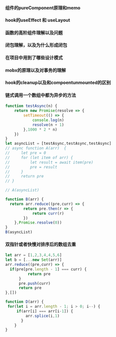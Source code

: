 #### 组件的pureComponent原理和memo

#### hook的useEffect 和 useLayout

#### 函数的高阶组件理解以及问题

#### 闭包理解，以及为什么形成闭包

#### 在项目中用到了哪些设计模式

#### mobx的原理以及对事务的理解

#### hook的cleanup以及和compoentunmounted的区别

#### 链式调用一个数组中都为异步的方法

```javascript
function testAsync(n) {
    return new Promise(resolve => {
        setTimeout(() => {
            console.log(n)
            resolve(n + 1)
        },1000 * 2 * n)
    })
}
let asyncList = [testAsync,testAsync,testAsync]
// async function A(arr)  {
//     let pre = 0
//     for (let item of arr) {
//         let result = await item(pre)
//         pre = result
//     }
//     return pre
// }

// A(asyncList)

function B(arr) {
  return arr.reduce((pre,curr) => {
        return pre.then(r => {
            return curr(r)
        })
    },Promise.resolve(0))
}
B(asyncList)
```

#### 双指针或者快慢对排序后的数组去重

```javascript
let arr = [1,2,3,4,4,5,6]
let b = [...new Set(arr)]
arr.reduce((pre,curr) => {
  if(pre[pre.length - 1] === curr) {
          return pre
      }
      pre.push(curr)
      return pre
},[])

function D(arr) {
 for(let i = arr.length - 1; i > 0; i--) {
     if(arr[i] === arr[i-1]) {
         arr.splice(i,1)
       }
    }
}
```